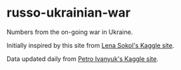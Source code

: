 # russo-ukrainian-war

Numbers from the on-going war in Ukraine.

Initially inspired by this site from [Lena Sokol's Kaggle site](https://www.kaggle.com/code/sokolheavy/2022-ukraine-russia-war-visualization).

Data updated daily from [Petro Ivanyuk's Kaggle site](https://www.kaggle.com/datasets/piterfm/2022-ukraine-russian-war).